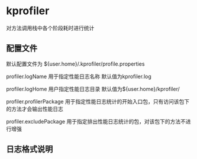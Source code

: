 # kprofiler
对方法调用栈中各个阶段耗时进行统计

## 配置文件
 默认配置文件为 ${user.home}/.kprofiler/profile.properties
 
 profiler.logName 用于指定性能日志名称 默认值为kprofiler.log
 
 profiler.logHome 用户指定性能日志目录 默认值为${user.home}/kprofiler/
 
 profiler.profilerPackage 用于指定性能日志统计的开始入口包，只有访问该包下的方法才会输出性能日志
 
 profiler.excludePackage  用于指定排出性能日志统计的包，对该包下的方法不进行增强
 
 ## 日志格式说明
